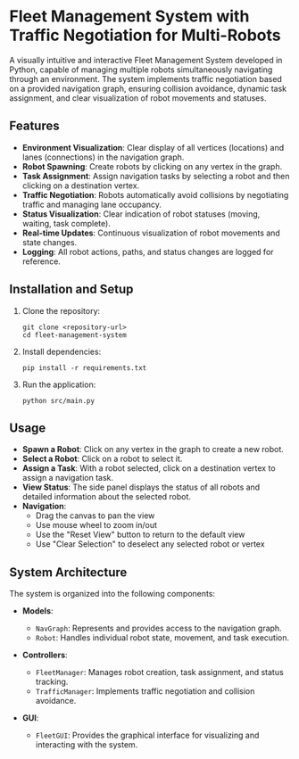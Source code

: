 # Fleet Management System with Traffic Negotiation for Multi-Robots

A visually intuitive and interactive Fleet Management System developed in Python, capable of managing multiple robots simultaneously navigating through an environment. The system implements traffic negotiation based on a provided navigation graph, ensuring collision avoidance, dynamic task assignment, and clear visualization of robot movements and statuses.

## Features

- **Environment Visualization**: Clear display of all vertices (locations) and lanes (connections) in the navigation graph.
- **Robot Spawning**: Create robots by clicking on any vertex in the graph.
- **Task Assignment**: Assign navigation tasks by selecting a robot and then clicking on a destination vertex.
- **Traffic Negotiation**: Robots automatically avoid collisions by negotiating traffic and managing lane occupancy.
- **Status Visualization**: Clear indication of robot statuses (moving, waiting, task complete).
- **Real-time Updates**: Continuous visualization of robot movements and state changes.
- **Logging**: All robot actions, paths, and status changes are logged for reference.

## Installation and Setup

1. Clone the repository:
   ```
   git clone <repository-url>
   cd fleet-management-system
   ```

2. Install dependencies:
   ```
   pip install -r requirements.txt
   ```

3. Run the application:
   ```
   python src/main.py
   ```

## Usage

- **Spawn a Robot**: Click on any vertex in the graph to create a new robot.
- **Select a Robot**: Click on a robot to select it.
- **Assign a Task**: With a robot selected, click on a destination vertex to assign a navigation task.
- **View Status**: The side panel displays the status of all robots and detailed information about the selected robot.
- **Navigation**: 
  - Drag the canvas to pan the view
  - Use mouse wheel to zoom in/out
  - Use the "Reset View" button to return to the default view
  - Use "Clear Selection" to deselect any selected robot or vertex

## System Architecture

The system is organized into the following components:

- **Models**: 
  - `NavGraph`: Represents and provides access to the navigation graph.
  - `Robot`: Handles individual robot state, movement, and task execution.

- **Controllers**:
  - `FleetManager`: Manages robot creation, task assignment, and status tracking.
  - `TrafficManager`: Implements traffic negotiation and collision avoidance.

- **GUI**:
  - `FleetGUI`: Provides the graphical interface for visualizing and interacting with the system.